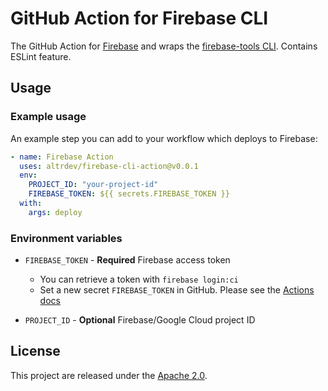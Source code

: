 # GitHub Action for Firebase CLI

The GitHub Action for [Firebase](https://firebase.com) and wraps the [firebase-tools CLI](https://firebase.google.com/docs/cli).
Contains ESLint feature.

## Usage

### Example usage

An example step you can add to your workflow which deploys to Firebase:

```yml
- name: Firebase Action
  uses: altrdev/firebase-cli-action@v0.0.1
  env:
    PROJECT_ID: "your-project-id"
    FIREBASE_TOKEN: ${{ secrets.FIREBASE_TOKEN }}
  with:
    args: deploy
```

### Environment variables
- `FIREBASE_TOKEN` - **Required** Firebase access token
  - You can retrieve a token with `firebase login:ci`
  - Set a new secret `FIREBASE_TOKEN` in GitHub. Please see the [Actions docs](https://help.github.com/en/articles/virtual-environments-for-github-actions#creating-and-using-secrets-encrypted-variables)

- `PROJECT_ID` - **Optional** Firebase/Google Cloud project ID

## License

This project are released under the [Apache 2.0](LICENSE).
